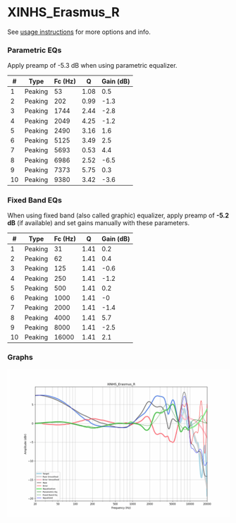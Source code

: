 # XINHS_Erasmus_R
See [usage instructions](https://github.com/jaakkopasanen/AutoEq#usage) for more options and info.

### Parametric EQs
Apply preamp of -5.3 dB when using parametric equalizer.

|   # | Type    |   Fc (Hz) |    Q |   Gain (dB) |
|-----|---------|-----------|------|-------------|
|   1 | Peaking |        53 | 1.08 |         0.5 |
|   2 | Peaking |       202 | 0.99 |        -1.3 |
|   3 | Peaking |      1744 | 2.44 |        -2.8 |
|   4 | Peaking |      2049 | 4.25 |        -1.2 |
|   5 | Peaking |      2490 | 3.16 |         1.6 |
|   6 | Peaking |      5125 | 3.49 |         2.5 |
|   7 | Peaking |      5693 | 0.53 |         4.4 |
|   8 | Peaking |      6986 | 2.52 |        -6.5 |
|   9 | Peaking |      7373 | 5.75 |         0.3 |
|  10 | Peaking |      9380 | 3.42 |        -3.6 |

### Fixed Band EQs
When using fixed band (also called graphic) equalizer, apply preamp of **-5.2 dB** (if available) and set gains manually with these parameters.

|   # | Type    |   Fc (Hz) |    Q |   Gain (dB) |
|-----|---------|-----------|------|-------------|
|   1 | Peaking |        31 | 1.41 |         0.2 |
|   2 | Peaking |        62 | 1.41 |         0.4 |
|   3 | Peaking |       125 | 1.41 |        -0.6 |
|   4 | Peaking |       250 | 1.41 |        -1.2 |
|   5 | Peaking |       500 | 1.41 |         0.2 |
|   6 | Peaking |      1000 | 1.41 |        -0   |
|   7 | Peaking |      2000 | 1.41 |        -1.4 |
|   8 | Peaking |      4000 | 1.41 |         5.7 |
|   9 | Peaking |      8000 | 1.41 |        -2.5 |
|  10 | Peaking |     16000 | 1.41 |         2.1 |

### Graphs
![](./XINHS_Erasmus_R.png)
